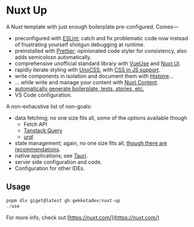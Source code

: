 # Nuxt Up

A Nuxt template with just enough boilerplate pre-configured. Comes—

- preconfigured with [ESLint](https://prettier.io/); catch and fix problematic code now instead of frustrating yourself shotgun debugging at runtime.
- preinstalled with [Prettier](https://prettier.io); opinionated code styler for consistency, also adds semicolosn automatically.
- comprehensive unofficial standard library with [VueUse](https://vueuse.org) and [Nuxt UI](https://ui.nuxt.com/).
- rapidly iterate styling with [UnoCSS](https://unocss.dev/), with [CSS in JS support](https://github.com/lukeed/clsx).
- write components in isolation and document them with [Histoire](https://github.com/histoire-dev/histoire)...
- ... while write and manage your content with [Nuxt Content](https://content.nuxt.com/).
- [automatically generate boilerplate, tests, stories, etc.](https://github.com/plopjs/plop)
- VS Code configuration.

A non-exhaustive list of non-goals:

- data fetching; no one size fits all, some of the options available though
  - Fetch API
  - [Tanstack Query](https://tanstack.com/query/latest/docs/vue/overview)
  - [urql](https://formidable.com/open-source/urql/)
- state management; again, no one size fits all, [though there are recommendations](https://vuejs.org/guide/scaling-up/state-management.html).
- native applications; see [Tauri](https://tauri.app/).
- server side configuration and code.
- Configuration for other IDEs.

## Usage

```powershell
pnpm dlx giget@latest gh:gekkotadev/nuxt-up
./use
```

For more info, check out [https://nuxt.com/](https://nuxt.com/)
